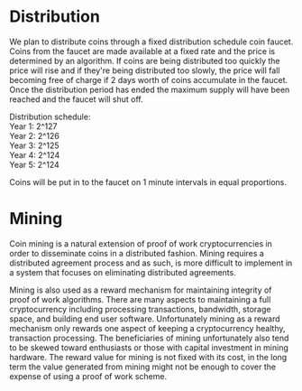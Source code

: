 # Distribution
We plan to distribute coins through a fixed distribution schedule coin faucet.  Coins from the faucet are made available at a fixed rate and the price is determined by an algorithm.  If coins are being distributed too quickly the price will rise and if they're being distributed too slowly, the price will fall becoming free of charge if 2 days worth of coins accumulate in the faucet.  Once the distribution period has ended the maximum supply will have been reached and the faucet will shut off.  

Distribution schedule:  
Year 1: 2^127  
Year 2: 2^126  
Year 3: 2^125  
Year 4: 2^124  
Year 5: 2^124  

Coins will be put in to the faucet on 1 minute intervals in equal proportions.

# Mining

Coin mining is a natural extension of proof of work cryptocurrencies in order to disseminate coins in a distributed fashion.  Mining requires a distributed agreement process and as such, is more difficult to implement in a system that focuses on eliminating distributed agreements.

Mining is also used as a reward mechanism for maintaining integrity of proof of work algorithms.  There are many aspects to maintaining a full cryptocurrency including processing transactions, bandwidth, storage space, and building end user software.  Unfortunately mining as a reward mechanism only rewards one aspect of keeping a cryptocurrency healthy, transaction processing. The beneficiaries of mining unfortunately also tend to be skewed toward enthusiasts or those with capital investment in mining hardware.  The reward value for mining is not fixed with its cost, in the long term the value generated from mining might not be enough to cover the expense of using a proof of work scheme.  